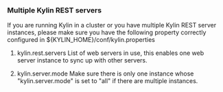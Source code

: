 ### Multiple Kylin REST servers

If you are running Kylin in a cluster or you have multiple Kylin REST server instances, please make sure you have the following property correctly configured in ${KYLIN_HOME}/conf/kylin.properties

1. kylin.rest.servers 
	List of web servers in use, this enables one web server instance to sync up with other servers.
  
2. kylin.server.mode
	Make sure there is only one instance whose "kylin.server.mode" is set to "all" if there are multiple instances.
